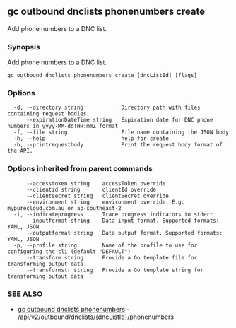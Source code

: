 ## gc outbound dnclists phonenumbers create

Add phone numbers to a DNC list.

### Synopsis

Add phone numbers to a DNC list.

```
gc outbound dnclists phonenumbers create [dncListId] [flags]
```

### Options

```
  -d, --directory string            Directory path with files containing request bodies
      --expirationDateTime string   Expiration date for DNC phone numbers in yyyy-MM-ddTHH:mmZ format
  -f, --file string                 File name containing the JSON body
  -h, --help                        help for create
  -b, --printrequestbody            Print the request body format of the API.
```

### Options inherited from parent commands

```
      --accesstoken string    accessToken override
      --clientid string       clientId override
      --clientsecret string   clientSecret override
      --environment string    environment override. E.g. mypurecloud.com.au or ap-southeast-2
  -i, --indicateprogress      Trace progress indicators to stderr
      --inputformat string    Data input format. Supported formats: YAML, JSON
      --outputformat string   Data output format. Supported formats: YAML, JSON
  -p, --profile string        Name of the profile to use for configuring the cli (default "DEFAULT")
      --transform string      Provide a Go template file for transforming output data
      --transformstr string   Provide a Go template string for transforming output data
```

### SEE ALSO

* [gc outbound dnclists phonenumbers](gc_outbound_dnclists_phonenumbers.html)	 - /api/v2/outbound/dnclists/{dncListId}/phonenumbers


